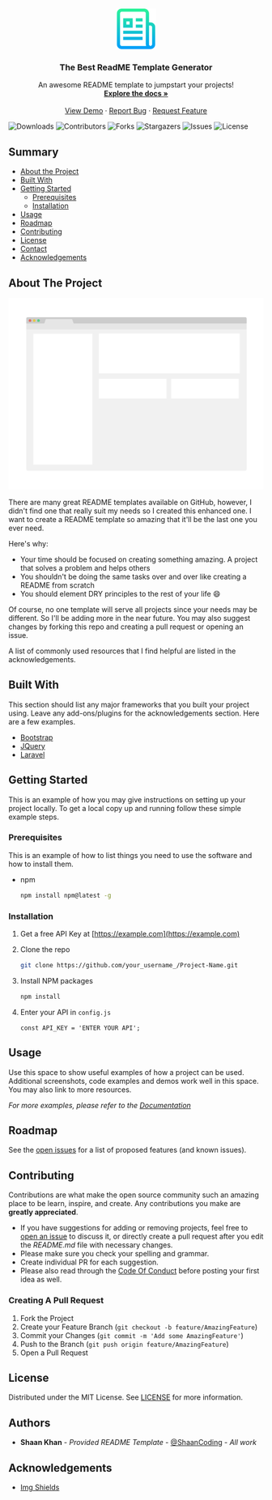 <!-- PROJECT LOGO -->

<br/>
<p align="center">
  <a href="https://github.com/ShaanCoding/Best-README-Template">
    <img src="images/logo.png" alt="Logo" width="80" height="80">
  </a>

<h3 align="center">The Best ReadME Template Generator</h3>

<p align="center">
    An awesome README template to jumpstart your projects!
    <br />
    <a href="https://github.com/ShaanCoding/ReadME-Generator"><strong>Explore the docs »</strong></a>
    <br />
    <br />
    <a href="https://github.com/ShaanCoding/ReadME-Generator">View Demo</a>
    ·
    <a href="https://github.com/ShaanCoding/ReadME-Generator/issues">Report Bug</a>
    ·
    <a href="https://github.com/ShaanCoding/ReadME-Generator/issues">Request Feature</a>
  </p>
</p>

![Downloads](https://img.shields.io/github/downloads/shaancoding/ReadME-Generator/total)
![Contributors](https://img.shields.io/github/contributors/ShaanCoding/ReadME-Generator?color=dark-green)
![Forks](https://img.shields.io/github/forks/shaancoding/ReadME-Generator?style=social)
![Stargazers](https://img.shields.io/github/stars/shaancoding/ReadME-Generator?style=social)
![Issues](https://img.shields.io/github/issues/shaancoding/ReadME-Generator)
![License](https://img.shields.io/github/license/shaancoding/ReadME-Generator)

## Summary

* [About the Project](#about-the-project)
* [Built With](#built-with)
* [Getting Started](#getting-started)
  * [Prerequisites](#prerequisites)
  * [Installation](#installation)
* [Usage](#usage)
* [Roadmap](#roadmap)
* [Contributing](#contributing)
* [License](#license)
* [Contact](#contact)
* [Acknowledgements](#acknowledgements)

## About The Project

![Screen Shot](images/screenshot.png)

There are many great README templates available on GitHub, however, I didn't find one that really suit my needs so I created this enhanced one. I want to create a README template so amazing that it'll be the last one you ever need.

Here's why:

* Your time should be focused on creating something amazing. A project that solves a problem and helps others
* You shouldn't be doing the same tasks over and over like creating a README from scratch
* You should element DRY principles to the rest of your life :smile:

Of course, no one template will serve all projects since your needs may be different. So I'll be adding more in the near future. You may also suggest changes by forking this repo and creating a pull request or opening an issue.

A list of commonly used resources that I find helpful are listed in the acknowledgements.

## Built With

This section should list any major frameworks that you built your project using. Leave any add-ons/plugins for the acknowledgements section. Here are a few examples.

* [Bootstrap](https://getbootstrap.com)
* [JQuery](https://jquery.com)
* [Laravel](https://laravel.com)

<!-- GETTING STARTED -->

## Getting Started

This is an example of how you may give instructions on setting up your project locally.
To get a local copy up and running follow these simple example steps.

### Prerequisites

This is an example of how to list things you need to use the software and how to install them.

* npm
  
  ```sh
  npm install npm@latest -g
  ```

### Installation

1. Get a free API Key at [https://example.com](https://example.com)

2. Clone the repo
   
   ```sh
   git clone https://github.com/your_username_/Project-Name.git
   ```

3. Install NPM packages
   
   ```sh
   npm install
   ```

4. Enter your API in `config.js`
   
   ```JS
   const API_KEY = 'ENTER YOUR API';
   ```

<!-- USAGE EXAMPLES -->

## Usage

Use this space to show useful examples of how a project can be used. Additional screenshots, code examples and demos work well in this space. You may also link to more resources.

_For more examples, please refer to the [Documentation](https://example.com)_

<!-- ROADMAP -->

## Roadmap

See the [open issues](https://github.com/othneildrew/Best-README-Template/issues) for a list of proposed features (and known issues).

<!-- CONTRIBUTING -->

## Contributing

Contributions are what make the open source community such an amazing place to be learn, inspire, and create. Any contributions you make are **greatly appreciated**.

* If you have suggestions for adding or removing projects, feel free to [open an issue](https://github.com/ShaanCoding/Project-Ideas/issues/new) to discuss it, or directly create a pull request after you edit the *README.md* file with necessary changes.
* Please make sure you check your spelling and grammar.
* Create individual PR for each suggestion.
* Please also read through the [Code Of Conduct](./CODE_OF_CONDUCT.md) before posting your first idea as well.

### Creating A Pull Request

1. Fork the Project
2. Create your Feature Branch (`git checkout -b feature/AmazingFeature`)
3. Commit your Changes (`git commit -m 'Add some AmazingFeature'`)
4. Push to the Branch (`git push origin feature/AmazingFeature`)
5. Open a Pull Request

<!-- LICENSE -->

## License

Distributed under the MIT License. See [LICENSE](./LICENSE.md) for more information.

## Authors

- **Shaan Khan** - *Provided README Template* - [@ShaanCoding](https://github.com/ShaanCoding) - *All work*

<!-- ACKNOWLEDGEMENTS -->

## Acknowledgements

* [Img Shields](https://shields.io)
